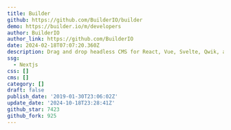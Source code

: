 ```yaml
---
title: Builder
github: https://github.com/BuilderIO/builder
demo: https://builder.io/m/developers
author: BuilderIO
author_link: https://github.com/BuilderIO
date: 2024-02-18T07:07:20.360Z
description: Drag and drop headless CMS for React, Vue, Svelte, Qwik, and more
ssg:
  - Nextjs
css: []
cms: []
category: []
draft: false
publish_date: '2019-01-30T23:06:02Z'
update_date: '2024-10-18T23:28:41Z'
github_star: 7423
github_fork: 925
---
```

